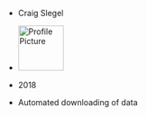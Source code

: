* Craig Slegel

* <img src="https://github.com/slegec/IntroOpenSource_Labs/tree/master/IntroOpenSource_Labs/img/ProfilePic.jpg" alt="Profile Picture" height="80">

* 2018

* Automated downloading of data


